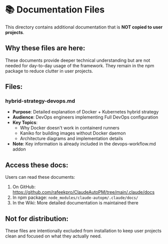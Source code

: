 # 📚 Documentation Files

This directory contains additional documentation that is **NOT copied to user projects**.

## Why these files are here:

These documents provide deeper technical understanding but are not needed for day-to-day usage of the framework. They remain in the npm package to reduce clutter in user projects.

## Files:

### hybrid-strategy-devops.md
- **Purpose**: Detailed explanation of Docker + Kubernetes hybrid strategy
- **Audience**: DevOps engineers implementing Full DevOps configuration
- **Key Topics**: 
  - Why Docker doesn't work in containerd runners
  - Kaniko for building images without Docker daemon
  - Architecture diagrams and implementation details
- **Note**: Key information is already included in the devops-workflow.md addon

## Access these docs:

Users can read these documents:
1. On GitHub: https://github.com/rafeekpro/ClaudeAutoPM/tree/main/.claude/docs
2. In npm package: `node_modules/claude-autopm/.claude/docs/`
3. In the Wiki: More detailed documentation is maintained there

## Not for distribution:

These files are intentionally excluded from installation to keep user projects clean and focused on what they actually need.